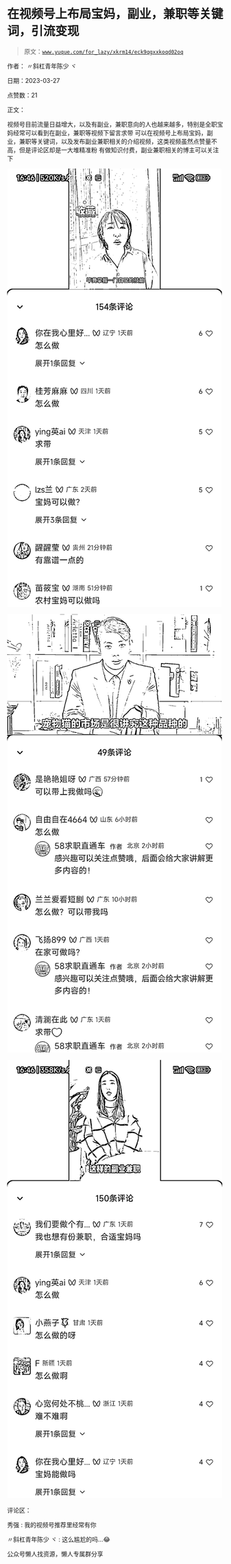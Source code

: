 # 在视频号上布局宝妈，副业，兼职等关键词，引流变现

> 原文：[`www.yuque.com/for_lazy/xkrm14/eck9qgxxkoqd02oq`](https://www.yuque.com/for_lazy/xkrm14/eck9qgxxkoqd02oq)

作者： 〃斜杠青年陈少 ヾ

日期：2023-03-27

点赞数：21

正文：

视频号目前流量日益增大，以及有副业，兼职意向的人也越来越多，特别是全职宝妈经常可以看到在副业，兼职等视频下留言求带 可以在视频号上布局宝妈，副业，兼职等关键词，以及发布副业兼职相关的介绍视频，这类视频虽然点赞量不高，但是评论区却是一大堆精准粉 有做知识付费，副业兼职相关的博主可以关注下

![](img/579e1b39682ba37cd4ccd9c978864b28.png)

![](img/9dbc55fe02411f8b9d32e8ecd2141845.png)

![](img/da391028a3a6f08e4ec29d7081710534.png)

评论区：

秀强 : 我的视频号推荐里经常有你

〃斜杠青年陈少 ヾ : 这么尴尬的吗…😂

公众号懒人找资源，懒人专属群分享

